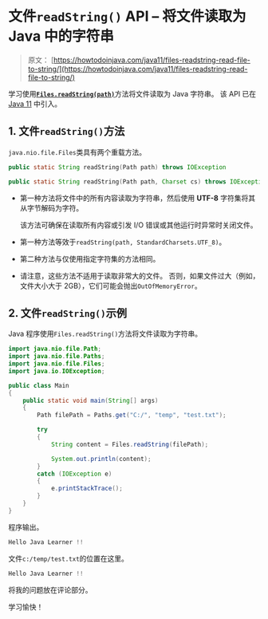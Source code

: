 # 文件`readString()` API – 将文件读取为 Java 中的字符串

> 原文： [https://howtodoinjava.com/java11/files-readstring-read-file-to-string/](https://howtodoinjava.com/java11/files-readstring-read-file-to-string/)

学习使用[**`Files.readString(path)`**](https://docs.oracle.com/en/java/javase/11/docs/api/java.base/java/nio/file/Files.html#readString(java.nio.file.Path))方法将文件读取为 Java 字符串。 该 API 已在 [Java 11](https://howtodoinjava.com/java11/features-enhancements/) 中引入。

## 1\. 文件`readString()`方法

`java.nio.file.Files`类具有两个重载方法。

```java
public static String readString​(Path path) throws IOException

public static String readString​(Path path, Charset cs) throws IOException

```

*   第一种方法将文件中的所有内容读取为字符串，然后使用 **UTF-8** 字符集将其从字节解码为字符。

    该方法可确保在读取所有内容或引发 I/O 错误或其他运行时异常时关闭文件。

*   第一种方法等效于`readString(path, StandardCharsets.UTF_8)`。
*   第二种方法与仅使用指定字符集的方法相同。
*   请注意，这些方法不适用于读取非常大的文件。 否则，如果文件过大（例如，文件大小大于 2GB），它们可能会抛出`OutOfMemoryError`。

## 2\. 文件`readString()`示例

Java 程序使用`Files.readString()`方法将文件读取为字符串。

```java
import java.nio.file.Path;
import java.nio.file.Paths;
import java.nio.file.Files;
import java.io.IOException;

public class Main 
{
	public static void main(String[] args) 
	{
		Path filePath = Paths.get("C:/", "temp", "test.txt");

		try 
		{
			String content = Files.readString(filePath);

			System.out.println(content);
		} 
		catch (IOException e) 
		{
			e.printStackTrace();
		}
	}
}

```

程序输出。

```java
Hello Java Learner !!

```

文件`c:/temp/test.txt`的位置在这里。

```java
Hello Java Learner !!

```

将我的问题放在评论部分。

学习愉快！